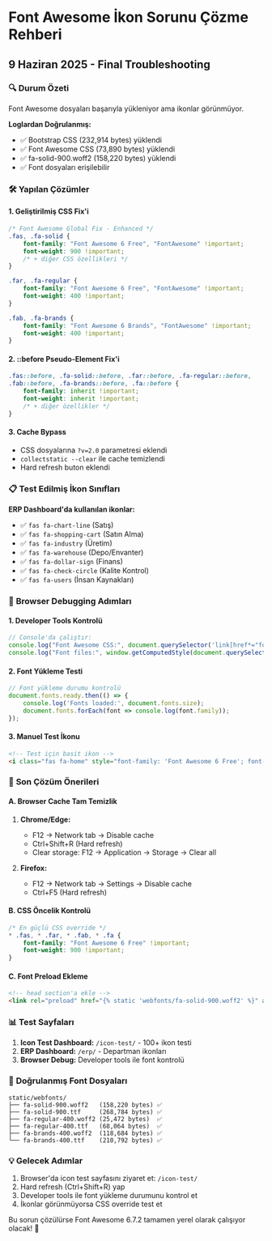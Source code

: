 # Font Awesome İkon Sorunu Çözme Rehberi
## 9 Haziran 2025 - Final Troubleshooting

### 🔍 **Durum Özeti**
Font Awesome dosyaları başarıyla yükleniyor ama ikonlar görünmüyor.

**Loglardan Doğrulanmış:**
- ✅ Bootstrap CSS (232,914 bytes) yüklendi
- ✅ Font Awesome CSS (73,890 bytes) yüklendi  
- ✅ fa-solid-900.woff2 (158,220 bytes) yüklendi
- ✅ Font dosyaları erişilebilir

### 🛠️ **Yapılan Çözümler**

#### 1. **Geliştirilmiş CSS Fix'i**
```css
/* Font Awesome Global Fix - Enhanced */
.fas, .fa-solid {
    font-family: "Font Awesome 6 Free", "FontAwesome" !important;
    font-weight: 900 !important;
    /* + diğer CSS özellikleri */
}

.far, .fa-regular {
    font-family: "Font Awesome 6 Free", "FontAwesome" !important;
    font-weight: 400 !important;
}

.fab, .fa-brands {
    font-family: "Font Awesome 6 Brands", "FontAwesome" !important;
    font-weight: 400 !important;
}
```

#### 2. **::before Pseudo-Element Fix'i**
```css
.fas::before, .fa-solid::before, .far::before, .fa-regular::before, 
.fab::before, .fa-brands::before, .fa::before {
    font-family: inherit !important;
    font-weight: inherit !important;
    /* + diğer özellikler */
}
```

#### 3. **Cache Bypass**
- CSS dosyalarına `?v=2.0` parametresi eklendi
- `collectstatic --clear` ile cache temizlendi
- Hard refresh buton eklendi

### 📋 **Test Edilmiş İkon Sınıfları**
**ERP Dashboard'da kullanılan ikonlar:**
- ✅ `fas fa-chart-line` (Satış)
- ✅ `fas fa-shopping-cart` (Satın Alma)  
- ✅ `fas fa-industry` (Üretim)
- ✅ `fas fa-warehouse` (Depo/Envanter)
- ✅ `fas fa-dollar-sign` (Finans)
- ✅ `fas fa-check-circle` (Kalite Kontrol)
- ✅ `fas fa-users` (İnsan Kaynakları)

### 🔧 **Browser Debugging Adımları**

#### 1. **Developer Tools Kontrolü**
```javascript
// Console'da çalıştır:
console.log("Font Awesome CSS:", document.querySelector('link[href*="fontawesome"]'));
console.log("Font files:", window.getComputedStyle(document.querySelector('.fas')));
```

#### 2. **Font Yükleme Testi**
```javascript
// Font yükleme durumu kontrolü
document.fonts.ready.then(() => {
    console.log('Fonts loaded:', document.fonts.size);
    document.fonts.forEach(font => console.log(font.family));
});
```

#### 3. **Manuel Test İkonu**
```html
<!-- Test için basit ikon -->
<i class="fas fa-home" style="font-family: 'Font Awesome 6 Free'; font-weight: 900; font-size: 24px;"></i>
```

### 🚀 **Son Çözüm Önerileri**

#### A. **Browser Cache Tam Temizlik**
1. **Chrome/Edge:** 
   - F12 → Network tab → Disable cache
   - Ctrl+Shift+R (Hard refresh)
   - Clear storage: F12 → Application → Storage → Clear all

2. **Firefox:**
   - F12 → Network tab → Settings → Disable cache
   - Ctrl+F5 (Hard refresh)

#### B. **CSS Öncelik Kontrolü**
```css
/* En güçlü CSS override */
* .fas, * .far, * .fab, * .fa {
    font-family: "Font Awesome 6 Free" !important;
    font-weight: 900 !important;
}
```

#### C. **Font Preload Ekleme**
```html
<!-- head section'a ekle -->
<link rel="preload" href="{% static 'webfonts/fa-solid-900.woff2' %}" as="font" type="font/woff2" crossorigin>
```

### 📊 **Test Sayfaları**
1. **Icon Test Dashboard:** `/icon-test/` - 100+ ikon testi
2. **ERP Dashboard:** `/erp/` - Departman ikonları
3. **Browser Debug:** Developer tools ile font kontrolü

### 🔗 **Doğrulanmış Font Dosyaları**
```
static/webfonts/
├── fa-solid-900.woff2   (158,220 bytes) ✅
├── fa-solid-900.ttf     (268,784 bytes) ✅  
├── fa-regular-400.woff2 (25,472 bytes)  ✅
├── fa-regular-400.ttf   (68,064 bytes)  ✅
├── fa-brands-400.woff2  (118,684 bytes) ✅
└── fa-brands-400.ttf    (210,792 bytes) ✅
```

### 💡 **Gelecek Adımlar**
1. Browser'da icon test sayfasını ziyaret et: `/icon-test/`
2. Hard refresh (Ctrl+Shift+R) yap
3. Developer tools ile font yükleme durumunu kontrol et
4. İkonlar görünmüyorsa CSS override test et

Bu sorun çözülürse Font Awesome 6.7.2 tamamen yerel olarak çalışıyor olacak! 🎉 